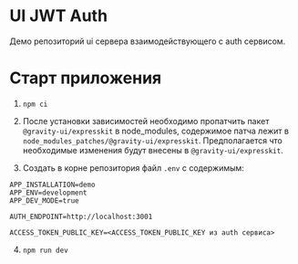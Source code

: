 # UI JWT Auth

Демо репозиторий ui сервера взаимодействующего с auth сервисом.

# Старт приложения

1) `npm ci`

2) После установки зависимостей необходимо пропатчить пакет `@gravity-ui/expresskit` в node_modules, содержимое патча лежит в `node_modules_patches/@gravity-ui/expresskit`. Предполагается что необходимые изменения будут внесены в `@gravity-ui/expresskit`.

3) Создать в корне репозитория файл `.env` с содержимым:

```
APP_INSTALLATION=demo
APP_ENV=development
APP_DEV_MODE=true

AUTH_ENDPOINT=http://localhost:3001

ACCESS_TOKEN_PUBLIC_KEY=<ACCESS_TOKEN_PUBLIC_KEY из auth сервиса>
```

4) `npm run dev`